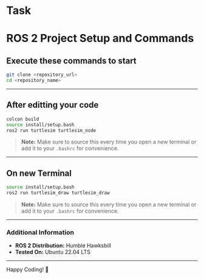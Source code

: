 # Task
# ROS 2 Project Setup and Commands

## Execute these commands to start

```bash
git clone <repository_url>
cd <repository_name>
```

---

## After editting your code

```bash
colcon build
source install/setup.bash
ros2 run turtlesim turtlesim_node
```
> **Note:** Make sure to source this every time you open a new terminal or add it to your `.bashrc` for convenience.
---

## On new Terminal

```bash
source install/setup.bash
ros2 run turtlesim_draw turtlesim_draw
```

> **Note:** Make sure to source this every time you open a new terminal or add it to your `.bashrc` for convenience.

---

### Additional Information

- **ROS 2 Distribution:** Humble Hawksbill
- **Tested On:** Ubuntu 22.04 LTS

---

Happy Coding! 🚀

